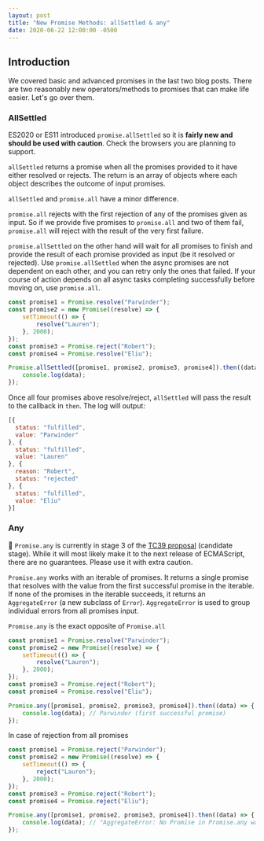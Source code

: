 ```yaml
---
layout: post
title: "New Promise Methods: allSettled & any"
date: 2020-06-22 12:00:00 -0500
---
```


## Introduction

We covered basic and advanced promises in the last two blog posts. There are two reasonably new operators/methods to promises that can make life easier. Let's go over them.

### AllSettled

ES2020 or ES11 introduced `promise.allSettled` so it is **fairly new and should be used with caution**. Check the browsers you are planning to support.

`allSettled` returns a promise when all the promises provided to it have either resolved or rejects. The return is an array of objects where each object describes the outcome of input promises.

`allSettled` and `promise.all` have a minor difference.

`promise.all` rejects with the first rejection of any of the promises given as input. So if we provide five promises to `promise.all` and two of them fail, `promise.all` will reject with the result of the very first failure.

`promise.allSettled` on the other hand will wait for all promises to finish and provide the result of each promise provided as input (be it resolved or rejected). Use `promise.allSettled` when the async promises are not dependent on each other, and you can retry only the ones that failed. If your course of action depends on all async tasks completing successfully before moving on, use `promise.all`.

```javascript
const promise1 = Promise.resolve("Parwinder");
const promise2 = new Promise((resolve) => {
    setTimeout(() => {
        resolve("Lauren");
    }, 2000);
});
const promise3 = Promise.reject("Robert");
const promise4 = Promise.resolve("Eliu");

Promise.allSettled([promise1, promise2, promise3, promise4]).then((data) => {
    console.log(data);
});
```

Once all four promises above resolve/reject, `allSettled` will pass the result to the callback in `then`. The log will output:

```javascript
[{
  status: "fulfilled",
  value: "Parwinder"
}, {
  status: "fulfilled",
  value: "Lauren"
}, {
  reason: "Robert",
  status: "rejected"
}, {
  status: "fulfilled",
  value: "Eliu"
}]
```

### Any

🚨 `Promise.any` is currently in stage 3 of the [TC39 proposal](https://github.com/tc39/proposal-promise-any) (candidate stage). While it will most likely make it to the next release of ECMAScript, there are no guarantees. Please use it with extra caution.

`Promise.any` works with an iterable of promises. It returns a single promise that resolves with the value from the first successful promise in the iterable. If none of the promises in the iterable succeeds, it returns an `AggregateError` (a new subclass of `Error`). `AggregateError` is used to group individual errors from all promises input.

`Promise.any` is the exact opposite of `Promise.all`

```javascript
const promise1 = Promise.resolve("Parwinder");
const promise2 = new Promise((resolve) => {
    setTimeout(() => {
        resolve("Lauren");
    }, 2000);
});
const promise3 = Promise.reject("Robert");
const promise4 = Promise.resolve("Eliu");

Promise.any([promise1, promise2, promise3, promise4]).then((data) => {
    console.log(data); // Parwinder (first successful promise)
});
```

In case of rejection from all promises

```javascript
const promise1 = Promise.reject("Parwinder");
const promise2 = new Promise((resolve) => {
    setTimeout(() => {
        reject("Lauren");
    }, 2000);
});
const promise3 = Promise.reject("Robert");
const promise4 = Promise.reject("Eliu");

Promise.any([promise1, promise2, promise3, promise4]).then((data) => {
    console.log(data); // "AggregateError: No Promise in Promise.any was resolved"
});
```
